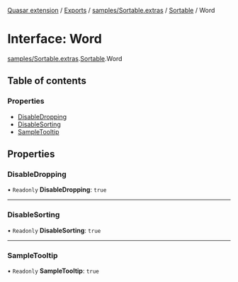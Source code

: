 [Quasar extension](../index.md) / [Exports](../modules.md) / [samples/Sortable.extras](../modules/samples_Sortable_extras.md) / [Sortable](../modules/samples_Sortable_extras.Sortable.md) / Word

# Interface: Word

[samples/Sortable.extras](../modules/samples_Sortable_extras.md).[Sortable](../modules/samples_Sortable_extras.Sortable.md).Word

## Table of contents

### Properties

- [DisableDropping](samples_Sortable_extras.Sortable.Word.md#disabledropping)
- [DisableSorting](samples_Sortable_extras.Sortable.Word.md#disablesorting)
- [SampleTooltip](samples_Sortable_extras.Sortable.Word.md#sampletooltip)

## Properties

### DisableDropping

• `Readonly` **DisableDropping**: ``true``

___

### DisableSorting

• `Readonly` **DisableSorting**: ``true``

___

### SampleTooltip

• `Readonly` **SampleTooltip**: ``true``
